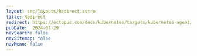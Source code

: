 ```yaml
---
layout: src/layouts/Redirect.astro
title: Redirect
redirect: https://octopus.com/docs/kubernetes/targets/kubernetes-agent/storage
pubDate:  2024-07-29
navSearch: false
navSitemap: false
navMenu: false
---
```


